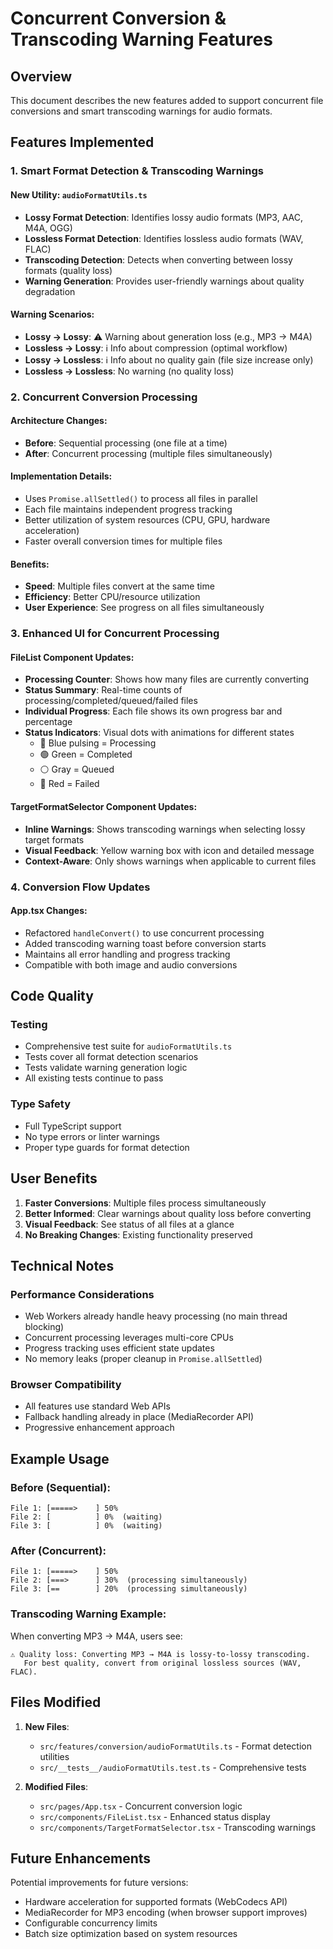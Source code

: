 # Concurrent Conversion & Transcoding Warning Features

## Overview

This document describes the new features added to support concurrent file conversions and smart transcoding warnings for audio formats.

## Features Implemented

### 1. Smart Format Detection & Transcoding Warnings

#### New Utility: `audioFormatUtils.ts`

- **Lossy Format Detection**: Identifies lossy audio formats (MP3, AAC, M4A, OGG)
- **Lossless Format Detection**: Identifies lossless audio formats (WAV, FLAC)
- **Transcoding Detection**: Detects when converting between lossy formats (quality loss)
- **Warning Generation**: Provides user-friendly warnings about quality degradation

#### Warning Scenarios:

- **Lossy → Lossy**: ⚠️ Warning about generation loss (e.g., MP3 → M4A)
- **Lossless → Lossy**: ℹ️ Info about compression (optimal workflow)
- **Lossy → Lossless**: ℹ️ Info about no quality gain (file size increase only)
- **Lossless → Lossless**: No warning (no quality loss)

### 2. Concurrent Conversion Processing

#### Architecture Changes:

- **Before**: Sequential processing (one file at a time)
- **After**: Concurrent processing (multiple files simultaneously)

#### Implementation Details:

- Uses `Promise.allSettled()` to process all files in parallel
- Each file maintains independent progress tracking
- Better utilization of system resources (CPU, GPU, hardware acceleration)
- Faster overall conversion times for multiple files

#### Benefits:

- **Speed**: Multiple files convert at the same time
- **Efficiency**: Better CPU/resource utilization
- **User Experience**: See progress on all files simultaneously

### 3. Enhanced UI for Concurrent Processing

#### FileList Component Updates:

- **Processing Counter**: Shows how many files are currently converting
- **Status Summary**: Real-time counts of processing/completed/queued/failed files
- **Individual Progress**: Each file shows its own progress bar and percentage
- **Status Indicators**: Visual dots with animations for different states
  - 🔵 Blue pulsing = Processing
  - 🟢 Green = Completed
  - ⚪ Gray = Queued
  - 🔴 Red = Failed

#### TargetFormatSelector Component Updates:

- **Inline Warnings**: Shows transcoding warnings when selecting lossy target formats
- **Visual Feedback**: Yellow warning box with icon and detailed message
- **Context-Aware**: Only shows warnings when applicable to current files

### 4. Conversion Flow Updates

#### App.tsx Changes:

- Refactored `handleConvert()` to use concurrent processing
- Added transcoding warning toast before conversion starts
- Maintains all error handling and progress tracking
- Compatible with both image and audio conversions

## Code Quality

### Testing

- Comprehensive test suite for `audioFormatUtils.ts`
- Tests cover all format detection scenarios
- Tests validate warning generation logic
- All existing tests continue to pass

### Type Safety

- Full TypeScript support
- No type errors or linter warnings
- Proper type guards for format detection

## User Benefits

1. **Faster Conversions**: Multiple files process simultaneously
2. **Better Informed**: Clear warnings about quality loss before converting
3. **Visual Feedback**: See status of all files at a glance
4. **No Breaking Changes**: Existing functionality preserved

## Technical Notes

### Performance Considerations

- Web Workers already handle heavy processing (no main thread blocking)
- Concurrent processing leverages multi-core CPUs
- Progress tracking uses efficient state updates
- No memory leaks (proper cleanup in `Promise.allSettled`)

### Browser Compatibility

- All features use standard Web APIs
- Fallback handling already in place (MediaRecorder API)
- Progressive enhancement approach

## Example Usage

### Before (Sequential):

```
File 1: [=====>    ] 50%
File 2: [          ] 0%  (waiting)
File 3: [          ] 0%  (waiting)
```

### After (Concurrent):

```
File 1: [=====>    ] 50%
File 2: [===>      ] 30%  (processing simultaneously)
File 3: [==        ] 20%  (processing simultaneously)
```

### Transcoding Warning Example:

When converting MP3 → M4A, users see:

```
⚠️ Quality loss: Converting MP3 → M4A is lossy-to-lossy transcoding.
   For best quality, convert from original lossless sources (WAV, FLAC).
```

## Files Modified

1. **New Files**:
   - `src/features/conversion/audioFormatUtils.ts` - Format detection utilities
   - `src/__tests__/audioFormatUtils.test.ts` - Comprehensive tests

2. **Modified Files**:
   - `src/pages/App.tsx` - Concurrent conversion logic
   - `src/components/FileList.tsx` - Enhanced status display
   - `src/components/TargetFormatSelector.tsx` - Transcoding warnings

## Future Enhancements

Potential improvements for future versions:

- Hardware acceleration for supported formats (WebCodecs API)
- MediaRecorder for MP3 encoding (when browser support improves)
- Configurable concurrency limits
- Batch size optimization based on system resources
